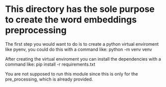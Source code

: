 # This directory has the sole purpose to create the word embeddings preprocessing
The first step you would want to do is to create a python virtual enviroment like pyenv, you could 
do this with a command like: python -m venv venv

After creating the virtual enviroment you can install the dependencies with a command like: pip install -r requirements.txt


You are not supposed to run this module since this is only for the pre_processing, which is already provided.